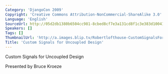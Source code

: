 ```yaml
---
Category: 'DjangoCon 2009'
Copyright: 'Creative Commons Attribution-NonCommercial-ShareAlike 3.0'
Language: 'English'
SourceUrl: http://05d2db1380b6504cc981-8cbed8cf7e3a131cd8f1c3e383d10041.r93.cf2.rackcdn.com/djangocon-2009/603_custom-signals-for-uncoupled-design.ogv
Speakers: []
Tags: []
ThumbnailUrl: 'http://a.images.blip.tv/Robertlofthouse-CustomSignalsForUncoupledDesign412.png'
Title: 'Custom Signals for Uncoupled Design'
---
```

Custom Signals for Uncoupled Design

  
Presented by Bruce Kroeze


